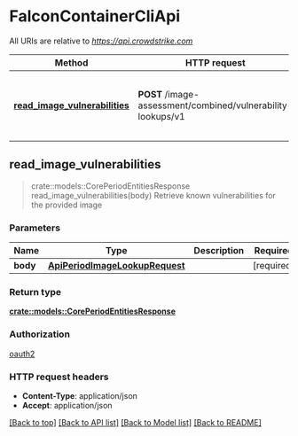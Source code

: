 # FalconContainerCliApi

All URIs are relative to *<https://api.crowdstrike.com>*

Method | HTTP request | Description
------------- | ------------- | -------------
[**read_image_vulnerabilities**](FalconContainerCliApi.md#read_image_vulnerabilities) | **POST** /image-assessment/combined/vulnerability-lookups/v1 | Retrieve known vulnerabilities for the provided image

## read_image_vulnerabilities

> crate::models::CorePeriodEntitiesResponse read_image_vulnerabilities(body)
Retrieve known vulnerabilities for the provided image

### Parameters

Name | Type | Description  | Required | Notes
------------- | ------------- | ------------- | ------------- | -------------
**body** | [**ApiPeriodImageLookupRequest**](ApiPeriodImageLookupRequest.md) |  | [required] |

### Return type

[**crate::models::CorePeriodEntitiesResponse**](core.EntitiesResponse.md)

### Authorization

[oauth2](../README.md#oauth2)

### HTTP request headers

- **Content-Type**: application/json
- **Accept**: application/json

[[Back to top]](#) [[Back to API list]](./README.md#documentation-for-api-endpoints) [[Back to Model list]](./README.md#documentation-for-models) [[Back to README]](../README.md)
